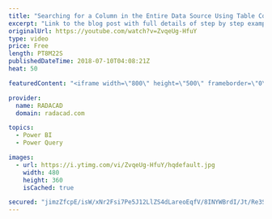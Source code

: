 ```yaml
---
title: "Searching for a Column in the Entire Data Source Using Table ColumnNames Power Query function of Pow"
excerpt: "Link to the blog post with full details of step by step example: http://radacad.com/search-for-a-column-in-the-entire-database-with-table-columnnames-in-power-query-and-power-bi"
originalUrl: https://youtube.com/watch?v=ZvqeUg-HfuY
type: video
price: Free
length: PT8M22S
publishedDateTime: 2018-07-10T04:08:21Z
heat: 50

featuredContent: "<iframe width=\"800\" height=\"500\" frameborder=\"0\" src=\"https://www.youtube.com/embed/ZvqeUg-HfuY\" allow=\"accelerometer; autoplay; encrypted-media; gyroscope; picture-in-picture\" allowfullscreen></iframe>"

provider:
  name: RADACAD
  domain: radacad.com

topics:
  - Power BI
  - Power Query

images:
  - url: https://i.ytimg.com/vi/ZvqeUg-HfuY/hqdefault.jpg
    width: 480
    height: 360
    isCached: true

secured: "jimzZfcpE/isW/xNr2Fsi7Pe5J12LlZS4dLareoEqfV/8INYWBrdI/Jt/Re3Sdd+DoakMOSMqJoYZfyHlUjbF4dam/6aaQClxKZj9A7J9bncv1h+FZTLbg14VgECAGfN/EfGOx9svyNn20zPYtV4i+LxQji87sPO6jX6H191TQ63oSP6iv4nzknfTbZ38qSseBTAIHeLvrtWBeCRLIch+nzEUuRkHrSQfvCIMdUFS43Ysvpj1XniaIo2J0FOuNRJyKs1ZyitscpEJRbnFyA/v+XW01D8Ust8jpLGSzlGcHMDNuqVSoI4FEMzdYKCodi0sFkfmOUGQmrsI2ROw3gXj61/Cmj3ZaXn25FKY8qXLele1BeG1IJ2VHXO1hYdFni1i+mxsKRBFgw2WVrHFmFlzoZ0jie8feM44B+D+EyKJMo=;1Qdxb+sOkSLb8PEuimqRbQ=="
---
```



